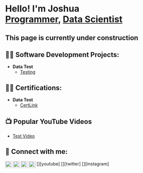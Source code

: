 <h1>Hello! I'm Joshua <br/><a href="https://github.com/DataSciWithJoshua">Programmer</a>, <a href="https://www.linkedin.com/in/DataSciWithJoshua/">Data Scientist</a>
<h2>This page is currently under construction</h2>
  
<h2>👨‍💻 Software Development Projects:</h2>

- <b>Data Test</b>
  - [Testing](https://github.com/DataSciWithJoshua/Test)

<h2>👨‍💻 Certifications:</h2>

- <b>Data Test</b>
  - [CertLink](https://github.com/DataSciWithJoshua/Test)

<h2>📺 Popular YouTube Videos</h2>

- [Test Video](https://www.youtube.com/watch?v=Test)

<h2> 🤳 Connect with me:</h2>

[<img align="left" alt="JoshMadakor | YouTube" width="22px" src="https://cdn.jsdelivr.net/npm/simple-icons@v3/icons/youtube.svg" />][youtube]
[<img align="left" alt="JoshMadakor | Twitter" width="22px" src="https://cdn.jsdelivr.net/npm/simple-icons@v3/icons/twitter.svg" />][twitter]
[<img align="left" alt="JoshMadakor | LinkedIn" width="22px" src="https://cdn.jsdelivr.net/npm/simple-icons@v3/icons/linkedin.svg" />][linkedin]
[<img align="left" alt="JoshMadakor | Instagram" width="22px" src="https://cdn.jsdelivr.net/npm/simple-icons@v3/icons/instagram.svg" />][instagram]

[twitterNone]: https://twitter.com/DataSciWithJoshua
[youtubeNone]: https://www.youtube.com/c/DataSciWithJoshua
[instagramNone]: https://www.instagram.com/DataSciWithJoshua/
[linkedin]: https://linkedin.com/in/joshua-m-jones-jmj/

<!--
**DataSciWithJoshua/DataSciWithJoshua** is a ✨ _special_ ✨ repository because its `README.md` (this file) appears on your GitHub profile.

Here are some ideas to get you started:

- 🔭 I’m currently working on ...
- 🌱 I’m currently learning ...
- 👯 I’m looking to collaborate on ...
- 🤔 I’m looking for help with ...
- 💬 Ask me about ...
- 📫 How to reach me: ...
- 😄 Pronouns: ...
- ⚡ Fun fact: ...
-->
